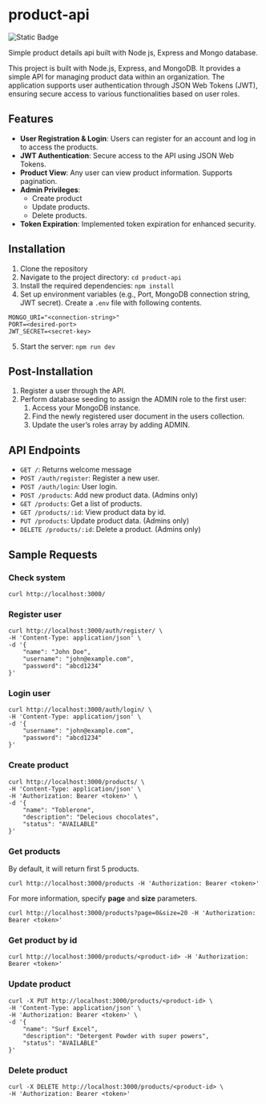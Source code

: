 # product-api

![Static Badge](https://img.shields.io/badge/personal-project-green)

Simple product details api built with Node js, Express and Mongo database.

This project is built with Node.js, Express, and MongoDB. It provides a simple API for managing product data within an organization. The application supports user authentication through JSON Web Tokens (JWT), ensuring secure access to various functionalities based on user roles.

## Features

- **User Registration & Login**: Users can register for an account and log in to access the products.
- **JWT Authentication**: Secure access to the API using JSON Web Tokens.
- **Product View**: Any user can view product information. Supports pagination.
- **Admin Privileges**:
  - Create product
  - Update products.
  - Delete products.
- **Token Expiration**: Implemented token expiration for enhanced security.

## Installation

1. Clone the repository
2. Navigate to the project directory: `cd product-api`
3. Install the required dependencies: `npm install`
4. Set up environment variables (e.g., Port, MongoDB connection string, JWT secret). Create a `.env` file with following contents.
```
MONGO_URI="<connection-string>"
PORT=<desired-port>
JWT_SECRET=<secret-key>
```
5. Start the server: `npm run dev`

## Post-Installation

1. Register a user through the API.
2. Perform database seeding to assign the ADMIN role to the first user:
   1. Access your MongoDB instance.
   2. Find the newly registered user document in the users collection.
   3. Update the user’s roles array by adding ADMIN.

## API Endpoints

- `GET /`: Returns welcome message
- `POST /auth/register`: Register a new user.
- `POST /auth/login`: User login.
- `POST /products`: Add new product data. (Admins only)
- `GET /products`: Get a list of products.
- `GET /products/:id`: View product data by id.
- `PUT /products`: Update product data. (Admins only)
- `DELETE /products/:id`: Delete a product. (Admins only)

## Sample Requests

### Check system
```
curl http://localhost:3000/
```

### Register user
```
curl http://localhost:3000/auth/register/ \
-H 'Content-Type: application/json' \
-d '{ 
    "name": "John Doe", 
    "username": "john@example.com", 
    "password": "abcd1234" 
}'
```

### Login user
```
curl http://localhost:3000/auth/login/ \
-H 'Content-Type: application/json' \
-d '{ 
    "username": "john@example.com", 
    "password": "abcd1234" 
}'
```

### Create product
```
curl http://localhost:3000/products/ \
-H 'Content-Type: application/json' \
-H 'Authorization: Bearer <token>' \
-d '{ 
    "name": "Toblerone", 
    "description": "Delecious chocolates", 
    "status": "AVAILABLE" 
}'
```

### Get products
By default, it will return first 5 products.
```
curl http://localhost:3000/products -H 'Authorization: Bearer <token>'
```

For more information, specify **page** and **size** parameters.
```
curl http://localhost:3000/products?page=0&size=20 -H 'Authorization: Bearer <token>'
```

### Get product by id
```
curl http://localhost:3000/products/<product-id> -H 'Authorization: Bearer <token>'
```

### Update product
```
curl -X PUT http://localhost:3000/products/<product-id> \
-H 'Content-Type: application/json' \
-H 'Authorization: Bearer <token>' \
-d '{ 
    "name": "Surf Excel", 
    "description": "Detergent Powder with super powers", 
    "status": "AVAILABLE" 
}'
```

### Delete product
```
curl -X DELETE http://localhost:3000/products/<product-id> \
-H 'Authorization: Bearer <token>'
```
